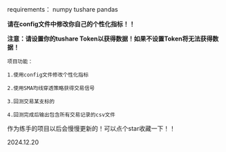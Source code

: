 requirements： numpy tushare pandas

**请在config文件中修改你自己的个性化指标！！**

**注意：请设置你的tushare Token以获得数据！如果不设置Token将无法获得数据！**

    项目功能：

    1.使用config文件修改个性化指标

    2.使用SMA均线穿透策略获得交易信号

    3.回测交易某支标的

    4.回测完成后输出包含所有交易记录的csv文件


作为练手的项目以后会慢慢更新的！可以点个star收藏一下！！

2024.12.20